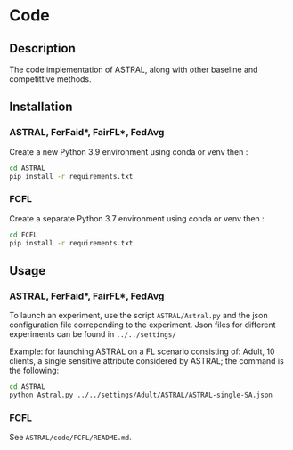 # Code

## Description

The code implementation of ASTRAL, along with other baseline and competittive methods.

## Installation

### ASTRAL, FerFaid*, FairFL*, FedAvg
Create a new Python 3.9 environment using conda or venv then :

```bash
cd ASTRAL
pip install -r requirements.txt
```

### FCFL
Create a separate Python 3.7 environment using conda or venv then :

```bash
cd FCFL
pip install -r requirements.txt
```

## Usage
### ASTRAL, FerFaid*, FairFL*, FedAvg
To launch an experiment, use the script ```ASTRAL/Astral.py``` and the json configuration file correponding to the experiment. Json files for different experiments can be found in ```../../settings/```

Example: for launching ASTRAL on a FL scenario consisting of: Adult, 10 clients, a single sensitive attribute considered by ASTRAL; the command is the following:

```bash
cd ASTRAL
python Astral.py ../../settings/Adult/ASTRAL/ASTRAL-single-SA.json
```
### FCFL
See ```ASTRAL/code/FCFL/README.md```.
